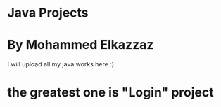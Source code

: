 # Java Projects
# By Mohammed Elkazzaz
I will upload all my java works here :)
# the greatest one is "Login" project
